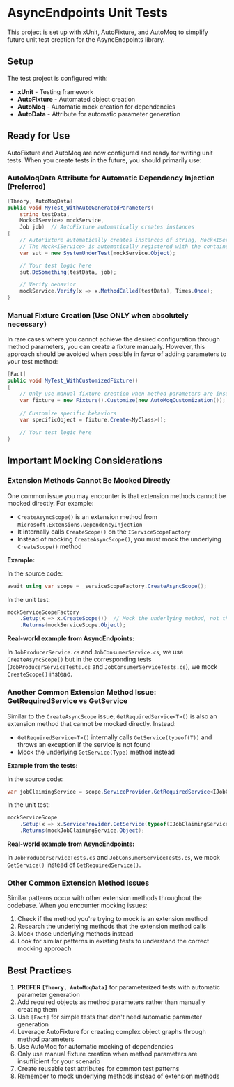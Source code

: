 # AsyncEndpoints Unit Tests

This project is set up with xUnit, AutoFixture, and AutoMoq to simplify future unit test creation for the AsyncEndpoints library.

## Setup

The test project is configured with:
- **xUnit** - Testing framework
- **AutoFixture** - Automated object creation
- **AutoMoq** - Automatic mock creation for dependencies
- **AutoData** - Attribute for automatic parameter generation

## Ready for Use

AutoFixture and AutoMoq are now configured and ready for writing unit tests. When you create tests in the future, you should primarily use:

### AutoMoqData Attribute for Automatic Dependency Injection (Preferred)

```csharp
[Theory, AutoMoqData]
public void MyTest_WithAutoGeneratedParameters(
    string testData,
    Mock<IService> mockService,
    Job job)  // AutoFixture automatically creates instances
{
    // AutoFixture automatically creates instances of string, Mock<IService>, and Job
    // The Mock<IService> is automatically registered with the container
    var sut = new SystemUnderTest(mockService.Object);

    // Your test logic here
    sut.DoSomething(testData, job);

    // Verify behavior
    mockService.Verify(x => x.MethodCalled(testData), Times.Once);
}
```

### Manual Fixture Creation (Use ONLY when absolutely necessary)

In rare cases where you cannot achieve the desired configuration through method parameters, you can create a fixture manually. However, this approach should be avoided when possible in favor of adding parameters to your test method:

```csharp
[Fact]
public void MyTest_WithCustomizedFixture()
{
    // Only use manual fixture creation when method parameters are insufficient
    var fixture = new Fixture().Customize(new AutoMoqCustomization());
    
    // Customize specific behaviors
    var specificObject = fixture.Create<MyClass>();
    
    // Your test logic here
}
```

## Important Mocking Considerations

### Extension Methods Cannot Be Mocked Directly

One common issue you may encounter is that extension methods cannot be mocked directly. For example:

- `CreateAsyncScope()` is an extension method from `Microsoft.Extensions.DependencyInjection`
- It internally calls `CreateScope()` on the `IServiceScopeFactory`
- Instead of mocking `CreateAsyncScope()`, you must mock the underlying `CreateScope()` method

**Example:**

In the source code:
```csharp
await using var scope = _serviceScopeFactory.CreateAsyncScope();
```

In the unit test:
```csharp
mockServiceScopeFactory
    .Setup(x => x.CreateScope())  // Mock the underlying method, not the extension
    .Returns(mockServiceScope.Object);
```

**Real-world example from AsyncEndpoints:**

In `JobProducerService.cs` and `JobConsumerService.cs`, we use `CreateAsyncScope()` but in the corresponding tests (`JobProducerServiceTests.cs` and `JobConsumerServiceTests.cs`), we mock `CreateScope()` instead.

### Another Common Extension Method Issue: GetRequiredService vs GetService

Similar to the `CreateAsyncScope` issue, `GetRequiredService<T>()` is also an extension method that cannot be mocked directly. Instead:

- `GetRequiredService<T>()` internally calls `GetService(typeof(T))` and throws an exception if the service is not found
- Mock the underlying `GetService(Type)` method instead

**Example from the tests:**

In the source code:
```csharp
var jobClaimingService = scope.ServiceProvider.GetRequiredService<IJobClaimingService>();
```

In the unit test:
```csharp
mockServiceScope
    .Setup(x => x.ServiceProvider.GetService(typeof(IJobClaimingService)))
    .Returns(mockJobClaimingService.Object);
```

**Real-world example from AsyncEndpoints:**

In `JobProducerServiceTests.cs` and `JobConsumerServiceTests.cs`, we mock `GetService()` instead of `GetRequiredService()`.

### Other Common Extension Method Issues

Similar patterns occur with other extension methods throughout the codebase. When you encounter mocking issues:

1. Check if the method you're trying to mock is an extension method
2. Research the underlying methods that the extension method calls
3. Mock those underlying methods instead
4. Look for similar patterns in existing tests to understand the correct mocking approach

## Best Practices

1. **PREFER `[Theory, AutoMoqData]`** for parameterized tests with automatic parameter generation
2. Add required objects as method parameters rather than manually creating them
3. Use `[Fact]` for simple tests that don't need automatic parameter generation
4. Leverage AutoFixture for creating complex object graphs through method parameters
5. Use AutoMoq for automatic mocking of dependencies
6. Only use manual fixture creation when method parameters are insufficient for your scenario
7. Create reusable test attributes for common test patterns
8. Remember to mock underlying methods instead of extension methods